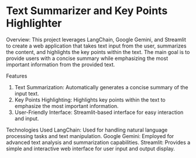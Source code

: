 # Text Summarizer and Key Points Highlighter
Overview:
This project leverages LangChain, Google Gemini, and Streamlit to create a web application that takes text input from the user, summarizes the content, and highlights the key points within the text. The main goal is to provide users with a concise summary while emphasizing the most important information from the provided text.

Features
1. Text Summarization: Automatically generates a concise summary of the input text.
2. Key Points Highlighting: Highlights key points within the text to emphasize the most important information.
3. User-Friendly Interface: Streamlit-based interface for easy interaction and input.

Technologies Used
LangChain: Used for handling natural language processing tasks and text manipulation.
Google Gemini: Employed for advanced text analysis and summarization capabilities.
Streamlit: Provides a simple and interactive web interface for user input and output display.

